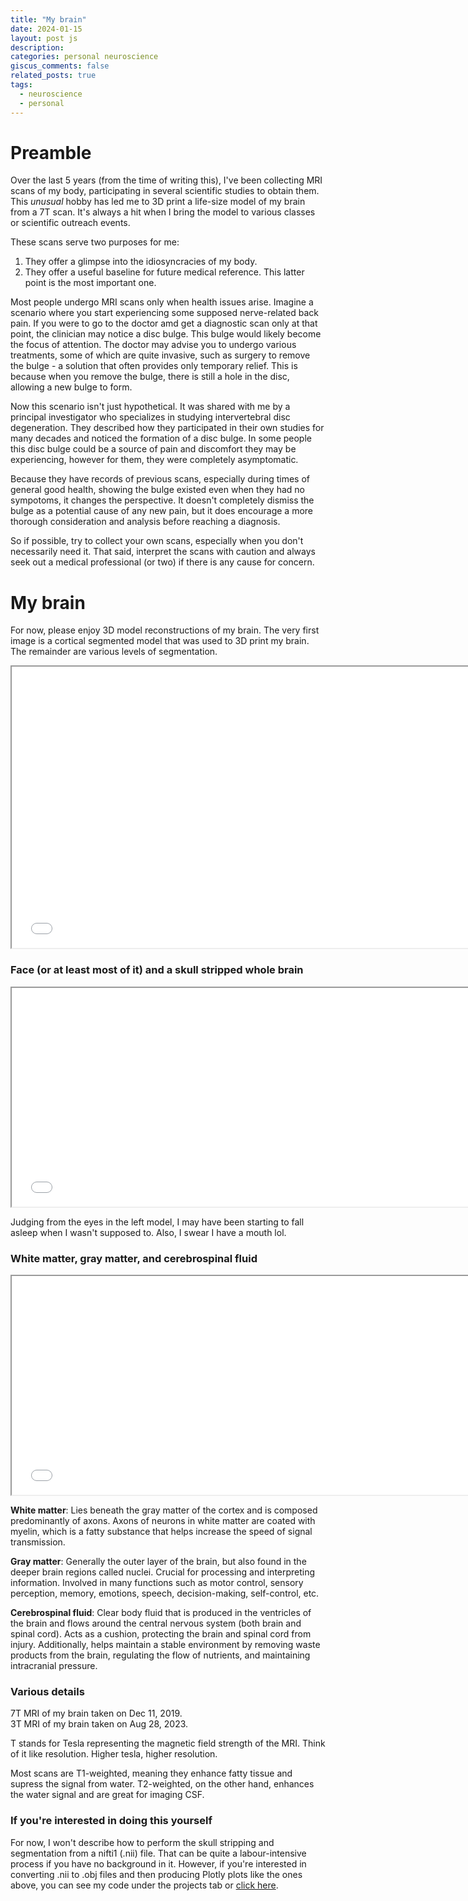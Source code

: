 ```yaml
---
title: "My brain"
date: 2024-01-15
layout: post js
description:
categories: personal neuroscience
giscus_comments: false
related_posts: true
tags:
  - neuroscience
  - personal
---
```



# Preamble
Over the last 5 years (from the time of writing this), I've been collecting MRI scans of my body, participating in several scientific studies to obtain them. This *unusual* hobby has led me to 3D print a life-size model of my brain from a 7T scan. It's always a hit when I bring the model to various classes or scientific outreach events.

These scans serve two purposes for me:
1) They offer a glimpse into the idiosyncracies of my body.
2) They offer a useful baseline for future medical reference.
This latter point is the most important one.

Most people undergo MRI scans only when health issues arise. Imagine a scenario where you start experiencing some supposed nerve-related back pain. If you were to go to the doctor amd get a diagnostic scan only at that point, the clinician may notice a disc bulge. This bulge would likely become the focus of attention. The doctor may advise you to undergo various treatments, some of which are quite invasive, such as surgery to remove the bulge - a solution that often provides only temporary relief. This is because when you remove the bulge, there is still a hole in the disc, allowing a new bulge to form. 

Now this scenario isn't just hypothetical. It was shared with me by a principal investigator who specializes in studying intervertebral disc degeneration. They described how they participated in their own studies for many decades and noticed the formation of a disc bulge. In some people this disc bulge could be a source of pain and discomfort they may be experiencing, however for them, they were completely asymptomatic. 

Because they have records of previous scans, especially during times of general good health, showing the bulge existed even when they had no sympotoms, it changes the perspective. It doesn't completely dismiss the bulge as a potential cause of any new pain, but it does encourage a more thorough consideration and analysis before reaching a diagnosis.

So if possible, try to collect your own scans, especially when you don't necessarily need it. That said, interpret the scans with caution and always seek out a medical professional (or two) if there is any cause for concern.

# My brain

For now, please enjoy 3D model reconstructions of my brain. The very first image is a cortical segmented model that was used to 3D print my brain. The remainder are various levels of segmentation.

<iframe src="../../../assets/plotly/brain.html" width="750" height="450"></iframe>


### Face (or at least most of it) and a skull stripped whole brain
<iframe src="../../../assets/plotly/face_raw.html" width="750" height="350"></iframe>

Judging from the eyes in the left model, I may have been starting to fall asleep when I wasn't supposed to. Also, I swear I have a mouth lol.

### White matter, gray matter, and cerebrospinal fluid
<iframe src="../../../assets/plotly/white_gray_csf.html" width="750" height="350"></iframe>

**White matter**: Lies beneath the gray matter of the cortex and is composed predominantly of axons. Axons of neurons in white matter are coated with myelin, which is a fatty substance that helps increase the speed of signal transmission.

**Gray matter**: Generally the outer layer of the brain, but also found in the deeper brain regions called nuclei. Crucial for processing and interpreting information. Involved in many functions such as motor control, sensory perception, memory, emotions, speech, decision-making, self-control, etc.

**Cerebrospinal fluid**: Clear body fluid that is produced in the ventricles of the brain and flows around the central nervous system (both brain and spinal cord). Acts as a cushion, protecting the brain and spinal cord from injury. Additionally, helps maintain a stable environment by removing waste products from the brain, regulating the flow of nutrients, and maintaining intracranial pressure.


### Various details

7T MRI of my brain taken on Dec 11, 2019.\
3T MRI of my brain taken on Aug 28, 2023.

T stands for Tesla representing the magnetic field strength of the MRI. Think of it like resolution. Higher tesla, higher resolution.

Most scans are T1-weighted, meaning they enhance fatty tissue and supress the signal from water. T2-weighted, on the other hand, enhances the water signal and are great for imaging CSF.

### If you're interested in doing this yourself
For now, I won't describe how to perform the skull stripping and segmentation from a nifti1 (.nii) file. That can be quite a labour-intensive process if you have no background in it. However, if you're interested in converting .nii to .obj files and then producing Plotly plots like the ones above, you can see my code under the projects tab or [click here](/projects/PlotBrainOBJ).